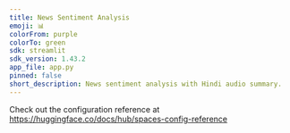 ```yaml
---
title: News Sentiment Analysis
emoji: 📊
colorFrom: purple
colorTo: green
sdk: streamlit
sdk_version: 1.43.2
app_file: app.py
pinned: false
short_description: News sentiment analysis with Hindi audio summary.
---
```


Check out the configuration reference at https://huggingface.co/docs/hub/spaces-config-reference

